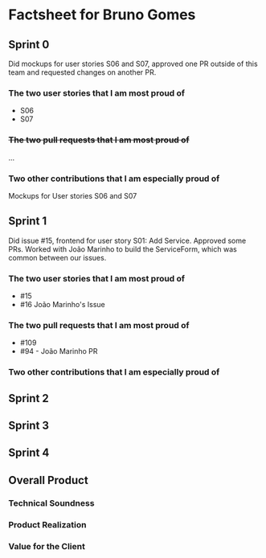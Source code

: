# Factsheet for Bruno Gomes

## Sprint 0

Did mockups for user stories S06 and S07, approved one PR outside of this team and requested changes on another PR.

### The two user stories that I am most proud of

-   S06
-   S07

### ~~The two pull requests that I am most proud of~~

...

### Two other contributions that I am especially proud of

Mockups for User stories S06 and S07

## Sprint 1

Did issue #15, frontend for user story S01: Add Service. Approved some PRs. Worked with João Marinho to build the ServiceForm, which was common between our issues.

### The two user stories that I am most proud of

-   #15
-   #16 João Marinho's Issue

### The two pull requests that I am most proud of

-   #109
-   #94 - João Marinho PR

### Two other contributions that I am especially proud of

## Sprint 2

## Sprint 3

## Sprint 4

## Overall Product

### Technical Soundness

### Product Realization

### Value for the Client
